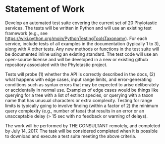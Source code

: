 # Statement of Work

Develop an automated test suite covering the current set of 20 Phylotastic services. The tests will be written in Python and will use an existing test framework (e.g., see https://wiki.python.org/moin/PythonTestingToolsTaxonomy). For each service, include tests of all examples in the documentation (typically 1 to 3), along with X other tests.  Any new methods or functions in the test suite will be documented inline using an existing standard. The test code will use an open-source license and will be developed in a new or existing github repository associated with the Phylotastic project. 

Tests will probe (1) whether the API is correctly described in the docs, (2) what happens with edge cases, input range limits, and error-generating conditions such as syntax errors that may be expected to arise deliberately or accidentally in normal use.  Examples of edge cases would be things like querying for a tree with a list of extinct species, or querying with a taxon name that has unusual characters or extra complexity. Testing for range limits is typically going to involve finding (within a factor of 2) the minimum query complexity (e.g., number of taxa) that results in an error or an unacceptable delay (> 15 sec with no feedback or warning of delays). 

The work will be performed by THE CONSULTANT remotely, and completed by July 14, 2017.  The task will be considered completed when it is possible to download and execute a test suite meeting the above criteria.  
